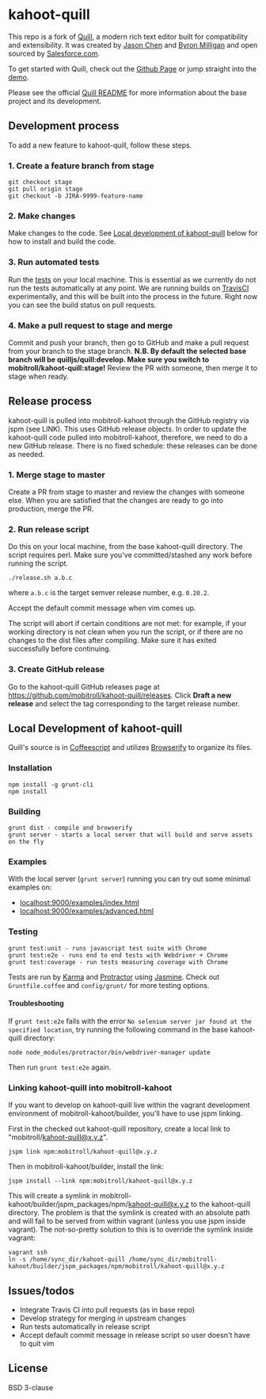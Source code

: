 # kahoot-quill

This repo is a fork of [Quill](https://github.com/quilljs/quill), a modern rich text editor built for compatibility and extensibility. It was created by [Jason Chen](https://twitter.com/jhchen) and [Byron Milligan](https://twitter.com/byronmilligan) and open sourced by [Salesforce.com](http://www.salesforce.com).

To get started with Quill, check out the [Github Page](http://quilljs.com/) or jump straight into the [demo](http://quilljs.com/examples/).

Please see the official [Quill README](https://github.com/quilljs/quill/blob/develop/README.md) for more information about the base project and its development.

## Development process

To add a new feature to kahoot-quill, follow these steps.

### 1. Create a feature branch from stage

```
git checkout stage
git pull origin stage
git checkout -b JIRA-9999-feature-name
```

### 2. Make changes

Make changes to the code. See [Local development of kahoot-quill](https://github.com/mobitroll/kahoot-quill#local-development-of-kahoot-quill) below for how to install and build the code.

### 3. Run automated tests

Run the [tests](https://github.com/mobitroll/kahoot-quill#testing) on your local machine. This is essential as we currently do not run the tests automatically at any point. We are running builds on [TravisCI](https://travis-ci.org/mobitroll/kahoot-quill) experimentally, and this will be built into the process in the future. Right now you can see the build status on pull requests.

### 4. Make a pull request to stage and merge

Commit and push your branch, then go to GitHub and make a pull request from your branch to the stage branch. **N.B. By default the selected base branch will be quilljs/quill:develop. Make sure you switch to mobitroll/kahoot-quill:stage!**
Review the PR with someone, then merge it to stage when ready.


## Release process

kahoot-quill is pulled into mobitroll-kahoot through the GitHub registry via jspm (see LINK). This uses GitHub release objects. In order to update the kahoot-quill code pulled into mobitroll-kahoot, therefore, we need to do a new GitHub release. There is no fixed schedule: these releases can be done as needed.

### 1. Merge stage to master

Create a PR from stage to master and review the changes with someone else. When you are satisfied that the changes are ready to go into production, merge the PR.

### 2. Run release script

Do this on your local machine, from the base kahoot-quill directory. The script requires perl. Make sure you've committed/stashed any work before running the script.

```
./release.sh a.b.c
```
where `a.b.c` is the target semver release number, e.g. `0.20.2`.

Accept the default commit message when vim comes up.

The script will abort if certain conditions are not met: for example, if your working directory is not clean when you run the script, or if there are no changes to the dist files after compiling. Make sure it has exited successfully before continuing.

### 3. Create GitHub release

Go to the kahoot-quill GitHub releases page at https://github.com/mobitroll/kahoot-quill/releases. 
Click **Draft a new release** and select the tag corresponding to the target release number.


## Local Development of kahoot-quill

Quill's source is in [Coffeescript](http://coffeescript.org/) and utilizes [Browserify](http://browserify.org/) to organize its files.

### Installation

    npm install -g grunt-cli
    npm install

### Building

    grunt dist - compile and browserify
    grunt server - starts a local server that will build and serve assets on the fly

### Examples

With the local server (`grunt server`) running you can try out some minimal examples on:

- [localhost:9000/examples/index.html](http://localhost:9000/examples/index.html)
- [localhost:9000/examples/advanced.html](http://localhost:9000/examples/advanced.html)


### Testing

    grunt test:unit - runs javascript test suite with Chrome
    grunt test:e2e - runs end to end tests with Webdriver + Chrome
    grunt test:coverage - run tests measuring coverage with Chrome

Tests are run by [Karma](http://karma-runner.github.io/) and [Protractor](https://github.com/angular/protractor) using [Jasmine](http://jasmine.github.io/). Check out `Gruntfile.coffee` and `config/grunt/` for more testing options.

#### Troubleshooting

If `grunt test:e2e` fails with the error `No selenium server jar found at the specified location`, try running the following command in the base kahoot-quill directory:

    node node_modules/protractor/bin/webdriver-manager update
Then run `grunt test:e2e` again.

### Linking kahoot-quill into mobitroll-kahoot

If you want to develop on kahoot-quill live within the vagrant development environment of mobitroll-kahoot/builder, you'll have to use jspm linking.

First in the checked out kahoot-quill repository, create a local link to "mobitroll/kahoot-quill@x.y.z".
	
	jspm link npm:mobitroll/kahoot-quill@x.y.z

Then in mobitroll-kahoot/builder, install the link:

	jspm install --link npm:mobitroll/kahoot-quill@x.y.z

This will create a symlink in mobitroll-kahoot/builder/jspm_packages/npm/kahoot-quill@x.y.z to the kahoot-quill directory. The problem is that the symlink is created with an absolute path and will fail to be served from within vagrant (unless you use jspm inside vagrant). The not-so-pretty solution to this is to override the symlink inside vagrant:

	vagrant ssh
	ln -s /home/sync_dir/kahoot-quill /home/sync_dir/mobitroll-kahoot/builder/jspm_packages/npm/mobitroll/kahoot-quill@x.y.z



## Issues/todos

- Integrate Travis CI into pull requests (as in base repo)
- Develop strategy for merging in upstream changes
- Run tests automatically in release script
- Accept default commit message in release script so user doesn't have to quit vim

## License

BSD 3-clause
